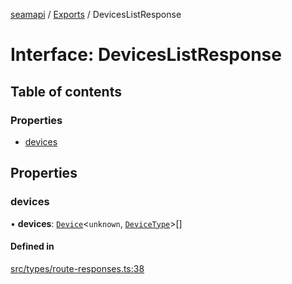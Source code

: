 [seamapi](../README.md) / [Exports](../modules.md) / DevicesListResponse

# Interface: DevicesListResponse

## Table of contents

### Properties

- [devices](DevicesListResponse.md#devices)

## Properties

### devices

• **devices**: [`Device`](Device.md)<`unknown`, [`DeviceType`](../modules.md#devicetype)\>[]

#### Defined in

[src/types/route-responses.ts:38](https://github.com/hello-seam/seamapi-javascript/blob/main/src/types/route-responses.ts#L38)
